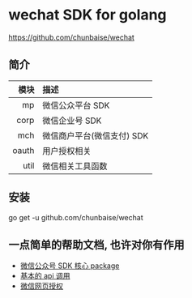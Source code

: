 # wechat SDK for golang
https://github.com/chunbaise/wechat

## 简介
| 模块  | 描述                     |
|-----:|:-------------------------|
| mp   | 微信公众平台 SDK           |
| corp | 微信企业号 SDK             |
| mch  | 微信商户平台(微信支付) SDK   |
| oauth  | 用户授权相关   |
| util  | 微信相关工具函数   |

## 安装
go get -u github.com/chunbaise/wechat

## 一点简单的帮助文档, 也许对你有作用
* [微信公众号 SDK 核心 package](/mp/core/README.md)
* [基本的 api 调用](/mp/README.md)
* [微信网页授权](/mp/oauth2/README.md)
